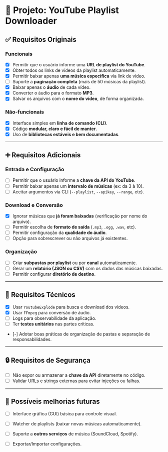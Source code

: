 # 🎵 Projeto: YouTube Playlist Downloader

## ✅ Requisitos Originais

### Funcionais
- [x] Permitir que o usuário informe uma **URL de playlist do YouTube**.
- [x] Obter todos os links de vídeos da playlist automaticamente.
- [x] Permitir baixar apenas **uma música específica** via link de vídeo.
- [ ] Suporte a **paginação completa** (mais de 50 músicas da playlist).
- [x] Baixar apenas o **áudio** de cada vídeo.
- [x] Converter o áudio para o formato **MP3**.
- [x] Salvar os arquivos com o **nome do vídeo**, de forma organizada.

### Não-funcionais
- [x] Interface simples em **linha de comando (CLI)**.
- [x] Código **modular, claro e fácil de manter**.
- [x] Uso de **bibliotecas estáveis e bem documentadas**.

---

## ➕ Requisitos Adicionais

### Entrada e Configuração
- [ ] Permitir que o usuário informe a **chave da API do YouTube**.
- [ ] Permitir baixar apenas um **intervalo de músicas** (ex: da 3 à 10).
- [ ] Aceitar argumentos via CLI (`--playlist`, `--apikey`, `--range`, etc).

### Download e Conversão
- [x] Ignorar músicas que **já foram baixadas** (verificação por nome do arquivo).
- [ ] Permitir escolha de **formato de saída** (`.mp3`, `.ogg`, `.wav`, etc).
- [ ] Permitir configuração da **qualidade do áudio**.
- [ ] Opção para sobrescrever ou não arquivos já existentes.

### Organização
- [ ] Criar **subpastas por playlist** ou por **canal** automaticamente.
- [ ] Gerar um **relatório (JSON ou CSV)** com os dados das músicas baixadas.
- [ ] Permitir configurar **diretório de destino**.

---

## 🧰 Requisitos Técnicos

- [x] Usar `YoutubeExplode` para busca e download dos vídeos.
- [x] Usar `FFmpeg` para conversão de áudio.
- [ ] Logs para observabilidade da aplicação.
- [ ] Ter **testes unitários** nas partes críticas.
- [-] Adotar boas práticas de organização de pastas e separação de responsabilidades.

---

## 🔒 Requisitos de Segurança

- [ ] Não expor ou armazenar a **chave da API** diretamente no código.
- [ ] Validar URLs e strings externas para evitar injeções ou falhas.

---

## 🔮 Possíveis melhorias futuras

- [ ] Interface gráfica (GUI) básica para controle visual.
- [ ] Watcher de playlists (baixar novas músicas automaticamente).
- [ ] Suporte a **outros serviços** de música (SoundCloud, Spotify).
- [ ] Exportar/Importar configurações.

